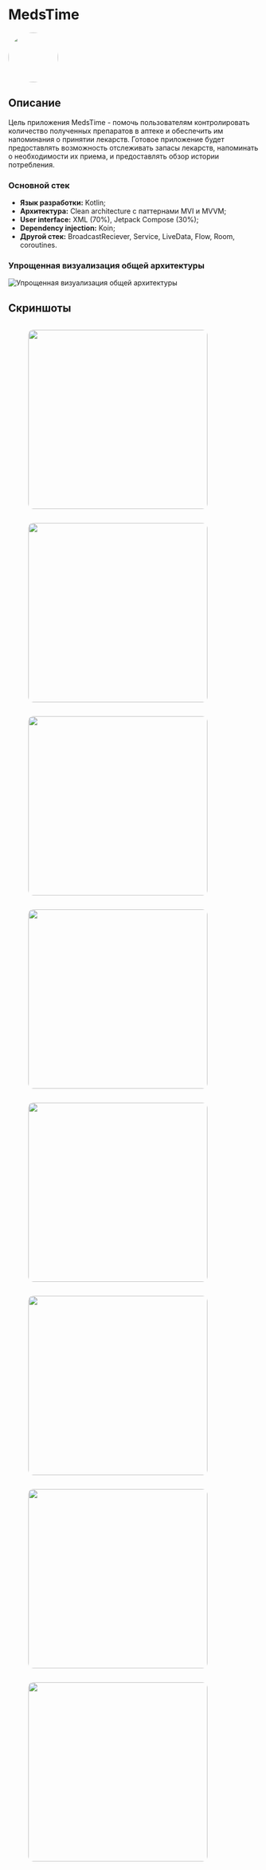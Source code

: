 # MedsTime

<img src="materials/meds_time_icon.png" style="border-radius: 50px; width: 100px;" />

## Описание

Цель приложения MedsTime - помочь пользователям контролировать количество полученных препаратов в аптеке и обеспечить им напоминания о принятии лекарств. Готовое приложение будет предоставлять возможность отслеживать запасы лекарств, напоминать о необходимости их приема, и предоставлять обзор истории потребления.

### Основной стек
- **Язык разработки:** Kotlin;
- **Архитектура:** Clean architecture с паттернами MVI и MVVM;
- **User interface:** XML (70%), Jetpack Compose (30%);
- **Dependency injection:** Koin;
- **Другой стек:** BroadcastReciever, Service, LiveData, Flow, Room, coroutines.

### Упрощенная визуализация общей архитектуры

![](materials/architecture.png "Упрощенная визуализация общей архитектуры")

## Скриншоты
<div style="display: flex; flex-wrap: wrap; justify-content: space-between; align-items: flex-start;">
  <figure>
    <img src="materials/day_add_med.png" style="border-radius: 10px; width: 360px;" />
  </figure>

  <figure>
    <img src="materials/day_intakes_placeholder.png" style="border-radius: 10px; width: 360px;" />
  </figure>
</div>
  
<div style="display: flex; flex-wrap: wrap; justify-content: space-between; align-items: flex-start;">
<figure>
    <img src="materials/day_add_med_2.png" style="border-radius: 10px; width: 360px;" />
  </figure>

<figure>
  <img src="materials/night_add_med.png" style="border-radius: 10px; width: 360px;" />
</figure>
</div>

<div style="display: flex; flex-wrap: wrap; justify-content: space-between; align-items: flex-start;">
<figure>
  <img src="materials/day_intakes.png" style="border-radius: 10px; width: 360px;" />
</figure>

<figure>
  <img src="materials/night_add_med_2.png" style="border-radius: 10px; width: 360px;" />
</figure>
</div>

<div style="display: flex; flex-wrap: wrap; justify-content: space-between; align-items: flex-start;">
<figure>
  <img src="materials/day_intakes_expanded.png" style="border-radius: 10px; width: 360px;" />
</figure>

<figure>
  <img src="materials/night_intakes_expanded.png" style="border-radius: 10px; width: 360px;" />
</figure>
</div>


